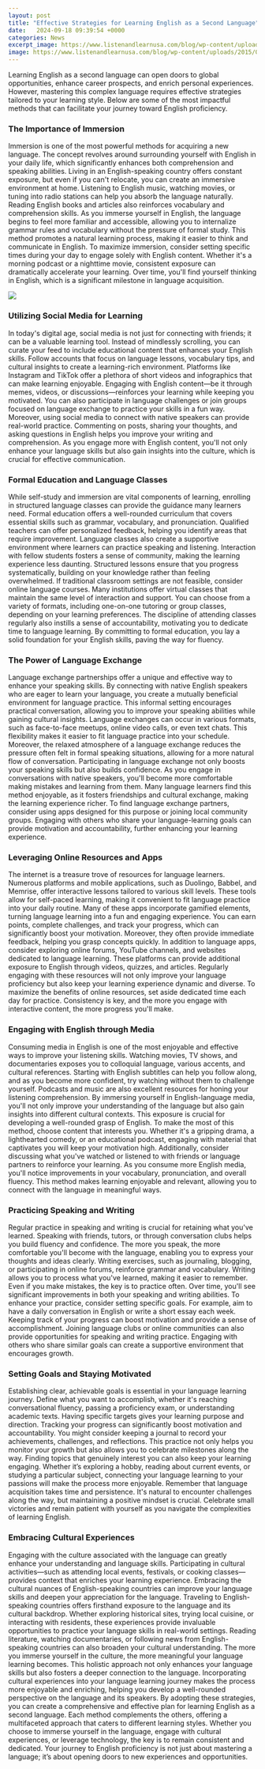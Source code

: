 ```yaml
---
layout: post
title: "Effective Strategies for Learning English as a Second Language"
date:   2024-09-18 09:39:54 +0000
categories: News
excerpt_image: https://www.listenandlearnusa.com/blog/wp-content/uploads/2015/03/TopTipsLearningSecondLang.jpg
image: https://www.listenandlearnusa.com/blog/wp-content/uploads/2015/03/TopTipsLearningSecondLang.jpg
---
```


Learning English as a second language can open doors to global opportunities, enhance career prospects, and enrich personal experiences. However, mastering this complex language requires effective strategies tailored to your learning style. Below are some of the most impactful methods that can facilitate your journey toward English proficiency.
### The Importance of Immersion
Immersion is one of the most powerful methods for acquiring a new language. The concept revolves around surrounding yourself with English in your daily life, which significantly enhances both comprehension and speaking abilities. Living in an English-speaking country offers constant exposure, but even if you can't relocate, you can create an immersive environment at home. 
Listening to English music, watching movies, or tuning into radio stations can help you absorb the language naturally. Reading English books and articles also reinforces vocabulary and comprehension skills. As you immerse yourself in English, the language begins to feel more familiar and accessible, allowing you to internalize grammar rules and vocabulary without the pressure of formal study. This method promotes a natural learning process, making it easier to think and communicate in English.
To maximize immersion, consider setting specific times during your day to engage solely with English content. Whether it's a morning podcast or a nighttime movie, consistent exposure can dramatically accelerate your learning. Over time, you'll find yourself thinking in English, which is a significant milestone in language acquisition.

![](https://www.listenandlearnusa.com/blog/wp-content/uploads/2015/03/TopTipsLearningSecondLang.jpg)
### Utilizing Social Media for Learning
In today's digital age, social media is not just for connecting with friends; it can be a valuable learning tool. Instead of mindlessly scrolling, you can curate your feed to include educational content that enhances your English skills. Follow accounts that focus on language lessons, vocabulary tips, and cultural insights to create a learning-rich environment.
Platforms like Instagram and TikTok offer a plethora of short videos and infographics that can make learning enjoyable. Engaging with English content—be it through memes, videos, or discussions—reinforces your learning while keeping you motivated. You can also participate in language challenges or join groups focused on language exchange to practice your skills in a fun way.
Moreover, using social media to connect with native speakers can provide real-world practice. Commenting on posts, sharing your thoughts, and asking questions in English helps you improve your writing and comprehension. As you engage more with English content, you'll not only enhance your language skills but also gain insights into the culture, which is crucial for effective communication.
### Formal Education and Language Classes
While self-study and immersion are vital components of learning, enrolling in structured language classes can provide the guidance many learners need. Formal education offers a well-rounded curriculum that covers essential skills such as grammar, vocabulary, and pronunciation. Qualified teachers can offer personalized feedback, helping you identify areas that require improvement.
Language classes also create a supportive environment where learners can practice speaking and listening. Interaction with fellow students fosters a sense of community, making the learning experience less daunting. Structured lessons ensure that you progress systematically, building on your knowledge rather than feeling overwhelmed.
If traditional classroom settings are not feasible, consider online language courses. Many institutions offer virtual classes that maintain the same level of interaction and support. You can choose from a variety of formats, including one-on-one tutoring or group classes, depending on your learning preferences.
The discipline of attending classes regularly also instills a sense of accountability, motivating you to dedicate time to language learning. By committing to formal education, you lay a solid foundation for your English skills, paving the way for fluency.
### The Power of Language Exchange
Language exchange partnerships offer a unique and effective way to enhance your speaking skills. By connecting with native English speakers who are eager to learn your language, you create a mutually beneficial environment for language practice. This informal setting encourages practical conversation, allowing you to improve your speaking abilities while gaining cultural insights.
Language exchanges can occur in various formats, such as face-to-face meetups, online video calls, or even text chats. This flexibility makes it easier to fit language practice into your schedule. Moreover, the relaxed atmosphere of a language exchange reduces the pressure often felt in formal speaking situations, allowing for a more natural flow of conversation.
Participating in language exchange not only boosts your speaking skills but also builds confidence. As you engage in conversations with native speakers, you'll become more comfortable making mistakes and learning from them. Many language learners find this method enjoyable, as it fosters friendships and cultural exchange, making the learning experience richer.
To find language exchange partners, consider using apps designed for this purpose or joining local community groups. Engaging with others who share your language-learning goals can provide motivation and accountability, further enhancing your learning experience.
### Leveraging Online Resources and Apps
The internet is a treasure trove of resources for language learners. Numerous platforms and mobile applications, such as Duolingo, Babbel, and Memrise, offer interactive lessons tailored to various skill levels. These tools allow for self-paced learning, making it convenient to fit language practice into your daily routine.
Many of these apps incorporate gamified elements, turning language learning into a fun and engaging experience. You can earn points, complete challenges, and track your progress, which can significantly boost your motivation. Moreover, they often provide immediate feedback, helping you grasp concepts quickly.
In addition to language apps, consider exploring online forums, YouTube channels, and websites dedicated to language learning. These platforms can provide additional exposure to English through videos, quizzes, and articles. Regularly engaging with these resources will not only improve your language proficiency but also keep your learning experience dynamic and diverse.
To maximize the benefits of online resources, set aside dedicated time each day for practice. Consistency is key, and the more you engage with interactive content, the more progress you'll make.
### Engaging with English through Media
Consuming media in English is one of the most enjoyable and effective ways to improve your listening skills. Watching movies, TV shows, and documentaries exposes you to colloquial language, various accents, and cultural references. Starting with English subtitles can help you follow along, and as you become more confident, try watching without them to challenge yourself.
Podcasts and music are also excellent resources for honing your listening comprehension. By immersing yourself in English-language media, you'll not only improve your understanding of the language but also gain insights into different cultural contexts. This exposure is crucial for developing a well-rounded grasp of English.
To make the most of this method, choose content that interests you. Whether it's a gripping drama, a lighthearted comedy, or an educational podcast, engaging with material that captivates you will keep your motivation high. Additionally, consider discussing what you've watched or listened to with friends or language partners to reinforce your learning.
As you consume more English media, you'll notice improvements in your vocabulary, pronunciation, and overall fluency. This method makes learning enjoyable and relevant, allowing you to connect with the language in meaningful ways.
### Practicing Speaking and Writing
Regular practice in speaking and writing is crucial for retaining what you've learned. Speaking with friends, tutors, or through conversation clubs helps you build fluency and confidence. The more you speak, the more comfortable you'll become with the language, enabling you to express your thoughts and ideas clearly.
Writing exercises, such as journaling, blogging, or participating in online forums, reinforce grammar and vocabulary. Writing allows you to process what you've learned, making it easier to remember. Even if you make mistakes, the key is to practice often. Over time, you'll see significant improvements in both your speaking and writing abilities.
To enhance your practice, consider setting specific goals. For example, aim to have a daily conversation in English or write a short essay each week. Keeping track of your progress can boost motivation and provide a sense of accomplishment. 
Joining language clubs or online communities can also provide opportunities for speaking and writing practice. Engaging with others who share similar goals can create a supportive environment that encourages growth.
### Setting Goals and Staying Motivated
Establishing clear, achievable goals is essential in your language learning journey. Define what you want to accomplish, whether it's reaching conversational fluency, passing a proficiency exam, or understanding academic texts. Having specific targets gives your learning purpose and direction.
Tracking your progress can significantly boost motivation and accountability. You might consider keeping a journal to record your achievements, challenges, and reflections. This practice not only helps you monitor your growth but also allows you to celebrate milestones along the way.
Finding topics that genuinely interest you can also keep your learning engaging. Whether it’s exploring a hobby, reading about current events, or studying a particular subject, connecting your language learning to your passions will make the process more enjoyable.
Remember that language acquisition takes time and persistence. It's natural to encounter challenges along the way, but maintaining a positive mindset is crucial. Celebrate small victories and remain patient with yourself as you navigate the complexities of learning English.
### Embracing Cultural Experiences
Engaging with the culture associated with the language can greatly enhance your understanding and language skills. Participating in cultural activities—such as attending local events, festivals, or cooking classes—provides context that enriches your learning experience. Embracing the cultural nuances of English-speaking countries can improve your language skills and deepen your appreciation for the language.
Traveling to English-speaking countries offers firsthand exposure to the language and its cultural backdrop. Whether exploring historical sites, trying local cuisine, or interacting with residents, these experiences provide invaluable opportunities to practice your language skills in real-world settings.
Reading literature, watching documentaries, or following news from English-speaking countries can also broaden your cultural understanding. The more you immerse yourself in the culture, the more meaningful your language learning becomes. This holistic approach not only enhances your language skills but also fosters a deeper connection to the language.
Incorporating cultural experiences into your language learning journey makes the process more enjoyable and enriching, helping you develop a well-rounded perspective on the language and its speakers.
By adopting these strategies, you can create a comprehensive and effective plan for learning English as a second language. Each method complements the others, offering a multifaceted approach that caters to different learning styles. Whether you choose to immerse yourself in the language, engage with cultural experiences, or leverage technology, the key is to remain consistent and dedicated. Your journey to English proficiency is not just about mastering a language; it’s about opening doors to new experiences and opportunities.